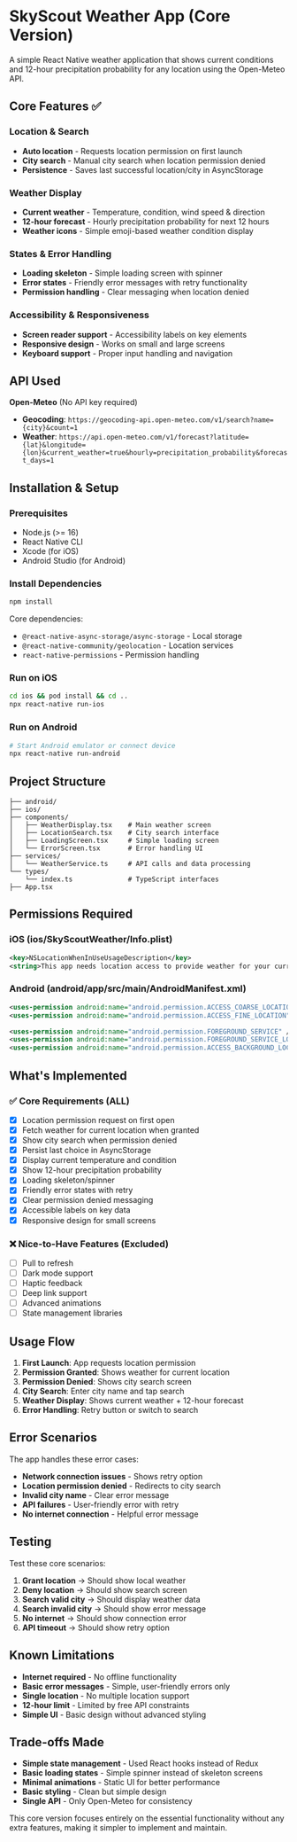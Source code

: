 # SkyScout Weather App (Core Version)

A simple React Native weather application that shows current conditions and 12-hour precipitation probability for any location using the Open-Meteo API.

## Core Features ✅

### Location & Search
- **Auto location** - Requests location permission on first launch
- **City search** - Manual city search when location permission denied
- **Persistence** - Saves last successful location/city in AsyncStorage

### Weather Display
- **Current weather** - Temperature, condition, wind speed & direction
- **12-hour forecast** - Hourly precipitation probability for next 12 hours
- **Weather icons** - Simple emoji-based weather condition display

### States & Error Handling
- **Loading skeleton** - Simple loading screen with spinner
- **Error states** - Friendly error messages with retry functionality
- **Permission handling** - Clear messaging when location denied

### Accessibility & Responsiveness
- **Screen reader support** - Accessibility labels on key elements
- **Responsive design** - Works on small and large screens
- **Keyboard support** - Proper input handling and navigation

## API Used

**Open-Meteo** (No API key required)
- **Geocoding**: `https://geocoding-api.open-meteo.com/v1/search?name={city}&count=1`
- **Weather**: `https://api.open-meteo.com/v1/forecast?latitude={lat}&longitude={lon}&current_weather=true&hourly=precipitation_probability&forecast_days=1`

## Installation & Setup

### Prerequisites
- Node.js (>= 16)
- React Native CLI
- Xcode (for iOS)
- Android Studio (for Android)

### Install Dependencies
```bash
npm install
```

Core dependencies:
- `@react-native-async-storage/async-storage` - Local storage
- `@react-native-community/geolocation` - Location services  
- `react-native-permissions` - Permission handling

### Run on iOS
```bash
cd ios && pod install && cd ..
npx react-native run-ios
```

### Run on Android
```bash
# Start Android emulator or connect device
npx react-native run-android
```

## Project Structure

```
├── android/
├── ios/
├── components/
│   ├── WeatherDisplay.tsx    # Main weather screen
│   ├── LocationSearch.tsx    # City search interface
│   ├── LoadingScreen.tsx     # Simple loading screen
│   └── ErrorScreen.tsx       # Error handling UI
├── services/
│   └── WeatherService.ts     # API calls and data processing
└── types/
    └── index.ts              # TypeScript interfaces
├── App.tsx
```

## Permissions Required

### iOS (ios/SkyScoutWeather/Info.plist)
```xml
<key>NSLocationWhenInUseUsageDescription</key>
<string>This app needs location access to provide weather for your current location.</string>
```

### Android (android/app/src/main/AndroidManifest.xml)
```xml
<uses-permission android:name="android.permission.ACCESS_COARSE_LOCATION" />
<uses-permission android:name="android.permission.ACCESS_FINE_LOCATION" />

<uses-permission android:name="android.permission.FOREGROUND_SERVICE" />
<uses-permission android:name="android.permission.FOREGROUND_SERVICE_LOCATION" />
<uses-permission android:name="android.permission.ACCESS_BACKGROUND_LOCATION" />
```

## What's Implemented

### ✅ Core Requirements (ALL)
- [x] Location permission request on first open
- [x] Fetch weather for current location when granted
- [x] Show city search when permission denied
- [x] Persist last choice in AsyncStorage
- [x] Display current temperature and condition
- [x] Show 12-hour precipitation probability
- [x] Loading skeleton/spinner
- [x] Friendly error states with retry
- [x] Clear permission denied messaging
- [x] Accessible labels on key data
- [x] Responsive design for small screens

### ❌ Nice-to-Have Features (Excluded)
- [ ] Pull to refresh
- [ ] Dark mode support
- [ ] Haptic feedback
- [ ] Deep link support
- [ ] Advanced animations
- [ ] State management libraries

## Usage Flow

1. **First Launch**: App requests location permission
2. **Permission Granted**: Shows weather for current location
3. **Permission Denied**: Shows city search screen
4. **City Search**: Enter city name and tap search
5. **Weather Display**: Shows current weather + 12-hour forecast
6. **Error Handling**: Retry button or switch to search

## Error Scenarios

The app handles these error cases:
- **Network connection issues** - Shows retry option
- **Location permission denied** - Redirects to city search
- **Invalid city name** - Clear error message
- **API failures** - User-friendly error with retry
- **No internet connection** - Helpful error message

## Testing

Test these core scenarios:
1. **Grant location** → Should show local weather
2. **Deny location** → Should show search screen
3. **Search valid city** → Should display weather data
4. **Search invalid city** → Should show error message
5. **No internet** → Should show connection error
6. **API timeout** → Should show retry option

## Known Limitations

- **Internet required** - No offline functionality
- **Basic error messages** - Simple, user-friendly errors only
- **Single location** - No multiple location support
- **12-hour limit** - Limited by free API constraints
- **Simple UI** - Basic design without advanced styling

## Trade-offs Made

- **Simple state management** - Used React hooks instead of Redux
- **Basic loading states** - Simple spinner instead of skeleton screens
- **Minimal animations** - Static UI for better performance
- **Basic styling** - Clean but simple design
- **Single API** - Only Open-Meteo for consistency

This core version focuses entirely on the essential functionality without any extra features, making it simpler to implement and maintain.
